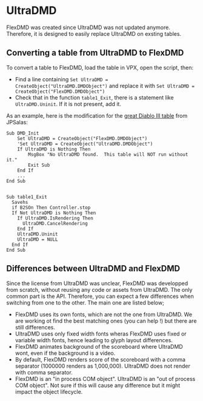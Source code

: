 # UltraDMD

FlexDMD was created since UltraDMD was not updated anymore. Therefore, it is designed to easily replace UltraDMD on exsting tables.

## Converting a table from UltraDMD to FlexDMD

To convert a table to FlexDMD, load the table in VPX, open the script, then:
* Find a line containing `Set UltraDMD = CreateObject("UltraDMD.DMDObject")` and replace it with `Set UltraDMD = CreateObject("FlexDMD.DMDObject")`
* Check that in the function `table1_Exit`, there is a statement like `UltraDMD.Uninit`. If it is not present, add it.

As an example, here is the modification for the [great Diablo III table](https://www.vpforums.org/index.php?app=downloads&showfile=12750) from JPSalas:
```VBScript
Sub DMD_Init
    Set UltraDMD = CreateObject("FlexDMD.DMDObject")
    'Set UltraDMD = CreateObject("UltraDMD.DMDObject")
    If UltraDMD is Nothing Then
        MsgBox "No UltraDMD found.  This table will NOT run without it."
        Exit Sub
    End If
    ...
End Sub


Sub table1_Exit
  Savehs
  if B2SOn Then Controller.stop
  If Not UltraDMD is Nothing Then
    If UltraDMD.IsRendering Then
      UltraDMD.CancelRendering
    End If
    UltraDMD.Uninit
    UltraDMD = NULL
  End If
End Sub
```

## Differences between UltraDMD and FlexDMD
Since the license from UltraDMD was unclear, FlexDMD was developped from scratch, without reusing any code or assets from UltraDMD. The only common part is the API. Therefore, you can expect a few differences when switching from one to the other. The main one are listed below;
* FlexDMD uses its own fonts, which are not the one from UltraDMD. We are working ot find the best matching ones (you can help !) but there are still differences.
* UltraDMD uses only fixed width fonts wheras FlexDMD uses fixed or variable width fonts, hence leading to glyph layout differences.
* FlexDMD animates background of the scoreboard where UltraDMD wont, even if the background is a video.
* By default, FlexDMD renders score of the scoreboard with a comma separator (1000000 renders as 1,000,000). UltraDMD does not render with comma separator.
* FlexDMD is an "in process COM object". UltraDMD is an "out of process COM object". Not sure if this will cause any difference but it might impact the object lifecycle.
